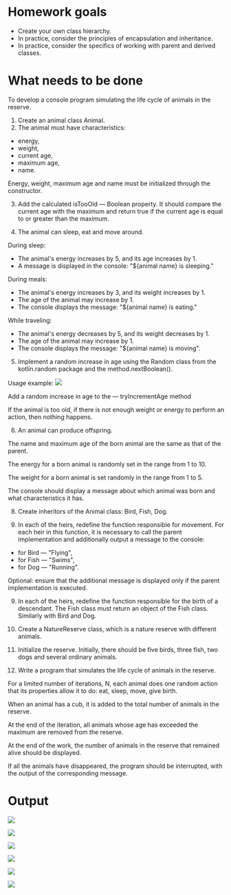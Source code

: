 # Homework goals
- Create your own class hierarchy.
- In practice, consider the principles of encapsulation and inheritance.
- In practice, consider the specifics of working with parent and derived classes.

# What needs to be done
To develop a console program simulating the life cycle of animals in the reserve.
1. Create an animal class Animal.
2. The animal must have characteristics:
  - energy,
  - weight, 
  - current age,
  - maximum age,
  - name.
  
  Energy, weight, maximum age and name must be initialized through the constructor.

3. Add the calculated isTooOld — Boolean property. It should compare the current age with the maximum and return true if the current age is equal to or greater than the maximum.

4. The animal can sleep, eat and move around. 

  During sleep: 
  - The animal's energy increases by 5, and its age increases by 1.
  - A message is displayed in the console: "${animal name} is sleeping."
  
  During meals:
  - The animal's energy increases by 3, and its weight increases by 1.
  - The age of the animal may increase by 1.
  - The console displays the message: "${animal name} is eating."
  
  While traveling: 
  - The animal's energy decreases by 5, and its weight decreases by 1.
  - The age of the animal may increase by 1.
  - The console displays the message: "${animal name} is moving".
5. Implement a random increase in age using the Random class from the kotlin.random package and the method.nextBoolean().
  
  Usage example:
  ![](https://github.com/user-attachments/assets/5c1534ac-517b-42b8-b266-632839a8bd93)
  
  Add a random increase in age to the — tryIncrementAge method
  
  If the animal is too old, if there is not enough weight or energy to perform an action, then nothing happens.

6. An animal can produce offspring. 

  The name and maximum age of the born animal are the same as that of the parent.
  
  The energy for a born animal is randomly set in the range from 1 to 10. 
  
  The weight for a born animal is set randomly in the range from 1 to 5. 
  
  The console should display a message about which animal was born and what characteristics it has.

8. Create inheritors of the Animal class: Bird, Fish, Dog. 

9. In each of the heirs, redefine the function responsible for movement. For each heir in this function, it is necessary to call the parent implementation and additionally output a message to the console:
  - for Bird — "Flying",
  - for Fish — "Swims",
  - for Dog — "Running".
  
  Optional: ensure that the additional message is displayed only if the parent implementation is executed.

9. In each of the heirs, redefine the function responsible for the birth of a descendant. The Fish class must return an object of the Fish class. Similarly with Bird and Dog.

10. Create a NatureReserve class, which is a nature reserve with different animals.

11. Initialize the reserve. Initially, there should be five birds, three fish, two dogs and several ordinary animals. 

12. Write a program that simulates the life cycle of animals in the reserve. 
  
  For a limited number of iterations, N, each animal does one random action that its properties allow it to do: eat, sleep, move, give birth. 
  
  When an animal has a cub, it is added to the total number of animals in the reserve. 
  
  At the end of the iteration, all animals whose age has exceeded the maximum are removed from the reserve. 
 
  At the end of the work, the number of animals in the reserve that remained alive should be displayed. 
  
  If all the animals have disappeared, the program should be interrupted, with the output of the corresponding message.
# Output
![](https://github.com/user-attachments/assets/3724042a-2c94-4d30-8eff-45615902b934)

![](https://github.com/user-attachments/assets/536c39de-a128-4210-83a6-f1fc8159a6ba)

![](https://github.com/user-attachments/assets/041136ba-0f76-4896-bf52-0de2704f2250)

![](https://github.com/user-attachments/assets/d909be6d-b762-4804-b760-8a7175292de1)

![](https://github.com/user-attachments/assets/66ee0caf-6709-400f-901d-2a97aa46b84a)

![](https://github.com/user-attachments/assets/d5402fc2-b8b9-41b2-8f45-d81395c88e84)
